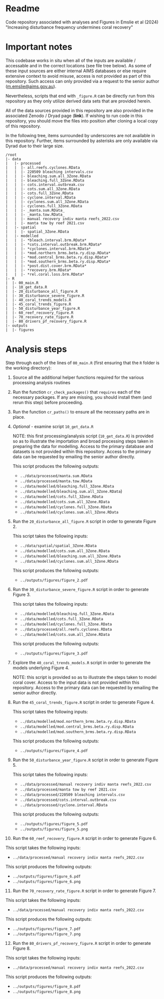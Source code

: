 Readme
=============

Code repository associated with analyses and Figures in Emslie et al
(2024) "Increasing disturbance frequency undermines coral recovery"

# Important notes

This codebase works in situ when all of the inputs are available /
accessable and in the correct locations (see file tree below). As some
of these input sources are either internal AIMS databases or else
require extensive context to avoid misuse, access is not provided as
part of this repository. Such access can only provided via a request
to the senior author (m.emslie@aims.gov.au).

Nevertheless, scripts that end with `_figure.R` can be directly run
from this repository as they only utilize derived data sets that are
provided herein.

All of the data sources provided in this repository are also provided
in the associated Zenodo / Dryad page (**link**). If wishing to run
code in this repository, you should move the files into position after
cloning a local copy of this repository.

In the following tree, items surrounded by underscores are not
available in this repository. Further, items surrounded by asterisks
are only available via Dyrad due to their large size.

```
/root
|- data
|   |- processed
|   |  |- all.reefs.cyclones.RData
|   |  |- 220509 bleaching intervals.csv
|   |  |- bleaching.sum.all_3Zone.RData
|   |  |- bleaching.full_3Zone.RData
|   |  |- cots.interval.outbreak.csv
|   |  |- cots.sum.all_3Zone.RData
|   |  |- cots.full_3Zone.RData
|   |  |- cyclone.interval.RData
|   |  |- cyclones.sum.all_3Zone.RData
|   |  |- cyclones.full_3Zone.RData
|   |  |- _manta.sum.RData_
|   |  |- _manta.tow.RData_
|   |  |- manual recovery indiv manta reefs_2022.csv
|   |  |- manta tow by reef 2021.csv
|   |- spatial
|   |  |- spatial_3Zone.RData
|   |- modelled
|   |  |- *bleach.interval.brm.RData*
|   |  |- *cots.interval.outbreak.brm.RData*
|   |  |- *cyclones.interval.brm.RData*
|   |  |- *mod.northern_brms.beta.ry.disp.RData*
|   |  |- *mod.central_brms.beta.ry.disp.RData*
|   |  |- *mod.southern_brms.beta.ry.disp.RData*
|   |  |- *post.dist.cover.brm.RData*
|   |  |- *recovery.brm.RData*
|   |  |- *rel.coral.loss.brm.RData*
|- R
|  |- 00_main.R
|  |- 10_get_data.R
|  |- 20_disturbance_all_figure.R
|  |- 30_disturbance_severe_figure.R
|  |- 40_coral_trends_models.R
|  |- 45_coral_trends_figure.R
|  |- 50_disturbance_year_figure.R
|  |- 60_reef_recovery_figure.R
|  |- 70_recovery_rate_figure.R
|  |- 80_drivers_pf_recovery_figure.R
|- outputs
|  |- figures

```


# Analysis steps

Step through each of the lines of `00_main.R` (first ensuring that the
`R` folder is the working directory):

1. Source all the additional helper functions required for the various
   processing analysis routines

2. Run the function `cr_check_packages()` that `requires` each of the
   necessary packages. If any are missing, you should install them
   (and rerun this step) before proceeding.

3. Run the function `cr_paths()` to ensure all the necessary paths are
   in place.

4. *Optional* - examine script `10_get_data.R` 

   NOTE: this first processing/analysis script (`10_get_data.R`) is
   provided so as to illustrate the importation and broad processing
   steps taken in preparing the data for modelling. Access to the
   primary database and datasets is not provided within this
   repository. Access to the primary data can be requested by emailing
   the senior author directly.

   This script produces the following outputs:
   
   - `../data/processed/manta.sum.RData`
   - `../data/processed/manta.tow.RData`
   - `../data/modelled/bleaching.full_3Zone.RData`
   - `../data/modelled/bleaching.sum.all_3Zone.RData`)
   - `../data/modelled/cots.full_3Zone.RData`
   - `../data/modelled/cots.sum.all_3Zone.RData`
   - `../data/modelled/cyclones.full_3Zone.RData`
   - `../data/modelled/cyclones.sum.all_3Zone.RData`

5. Run the `20_disturbance_all_figure.R` script in order to generate
   Figure 2.

   This script takes the following inputs:

   - `../data/spatial/spatial_3Zone.RData`
   - `../data/modelled/cots.sum.all_3Zone.RData`
   - `../data/modelled/bleaching.sum.all_3Zone.RData`
   - `../data/modelled/cyclones.sum.all_3Zone.RData`

   This script produces the following outputs:

   - `../outputs/figures/figure_2.pdf`

6. Run the `30_disturbance_severe_figure.R` script in order to
   generate Figure 3.
   
   This script takes the following inputs:

   - `../data/modelled/bleaching.full_3Zone.RData`
   - `../data/modelled/cots.full_3Zone.RData`
   - `../data/modelled/cyclones.full_3Zone.RData`
   - `../data/processed/all.reefs.cyclones.RData`
   - `../data/modelled/cots.sum.all_3Zone.RData`

   This script produces the following outputs:

   - `../outputs/figures/figure_3.pdf`
   
7. Explore the `40_coral_trends_models.R` script in order to generate
   the models underlying Figure 4.
   
   NOTE: this script is provided so as to illustrate the steps taken
   to model coral cover. Access to the input data is not provided
   within this repository. Access to the primary data can be requested
   by emailing the senior author directly.

8. Run the `45_coral_trends_figure.R` script in order to
   generate Figure 4.

   This script takes the following inputs:

   - `../data/modelled/mod.northern_brms.beta.ry.disp.RData`
   - `../data/modelled/mod.central_brms.beta.ry.disp.RData`
   - `../data/modelled/mod.southern_brms.beta.ry.disp.RData`

   This script produces the following outputs:

   - `../outputs/figures/figure_4.pdf`
   
9. Run the `50_disturbance_year_figure.R` script in order to generate
   Figure 5.

   This script takes the following inputs:

   - `../data/processed/manual recovery indiv manta reefs_2022.csv`
   - `../data/processed/manta tow by reef 2021.csv`
   - `../data/processed/220509 bleaching intervals.csv`
   - `../data/processed/cots.interval.outbreak.csv`
   - `../data/processed/cyclone.interval.RData`
   
   This script produces the following outputs:

   - `../outputs/figures/figure_5.pdf`
   - `../outputs/figures/figure_5.png`

10. Run the `60_reef_recovery_figure.R` script in order to generate
   Figure 6.

   This script takes the following inputs:

   - `../data/processed/manual recovery indiv manta reefs_2022.csv`

   This script produces the following outputs:

   - `../outputs/figures/figure_6.pdf`
   - `../outputs/figures/figure_6.png`

11. Run the `70_recovery_rate_figure.R` script in order to generate
   Figure 7.

   This script takes the following inputs:

   - `../data/processed/manual recovery indiv manta reefs_2022.csv`

   This script produces the following outputs:

   - `../outputs/figures/figure_7.pdf`
   - `../outputs/figures/figure_7.png`

12. Run the `80_drivers_pf_recovery_figure.R` script in order to generate
   Figure 8.

   This script takes the following inputs:

   - `../data/processed/manual recovery indiv manta reefs_2022.csv`

   This script produces the following outputs:

   - `../outputs/figures/figure_8.pdf`
   - `../outputs/figures/figure_8.png`
